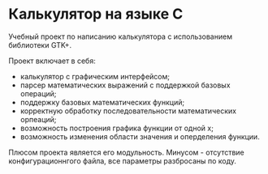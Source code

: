 # Калькулятор на языке C

Учебный проект по написанию калькулятора с использованием библиотеки GTK+.

Проект включает в себя:
* калькулятор с графическим интерфейсом;
* парсер математических выражений с поддержкой базовых операций;
* поддержку базовых математических функций;
* корректную обработку последовательности математических орпеаций;
* возможность построения графика функции от одной x;
* возможность изменения области значения и оперделения функции.

Плюсом проекта является его модульность.
Минусом - отсутствие конфигурационнгого файла, все параметры разбросаны по коду.
